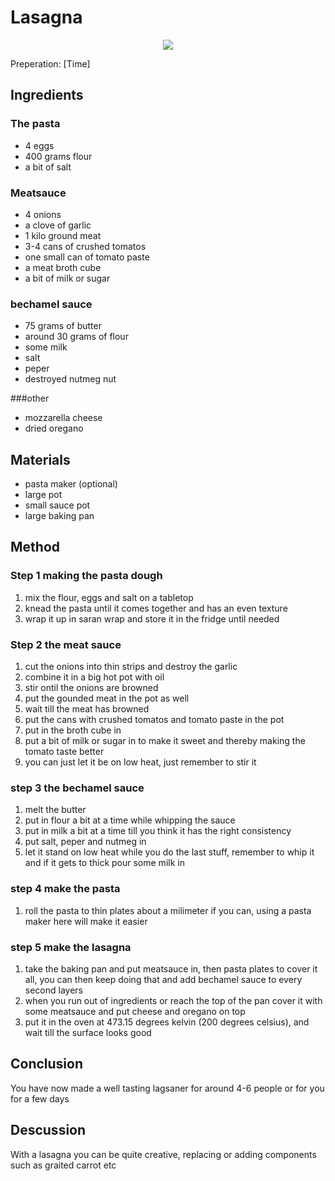 # Lasagna
<p align="center">
<img src="example.png" />
</p>

Preperation: [Time]

## Ingredients
### The pasta
* 4 eggs
* 400 grams flour
* a bit of salt

### Meatsauce
* 4 onions
* a clove of garlic
* 1 kilo ground meat
* 3-4 cans of crushed tomatos
* one small can of tomato paste
* a meat broth cube
* a bit of milk or sugar

### bechamel sauce
* 75 grams of butter
* around 30 grams of flour
* some milk
* salt
* peper
* destroyed nutmeg nut 

###other
* mozzarella cheese
* dried oregano

## Materials
* pasta maker (optional)
* large pot
* small sauce pot
* large baking pan

## Method
### Step 1 making the pasta dough
  1. mix the flour, eggs and salt on a tabletop
  2. knead the pasta until it comes together and has an even texture
  3. wrap it up in saran wrap and store it in the fridge until needed
  
### Step 2 the meat sauce
  1. cut the onions into thin strips and destroy the garlic
  2. combine it in a big hot pot with oil
  3. stir ontil the onions are browned
  4. put the gounded meat in the pot as well
  5. wait till the meat has browned
  6. put the cans with crushed tomatos and tomato paste in the pot
  7. put in the broth cube in
  8. put a bit of milk or sugar in to make it sweet and thereby making the tomato taste better
  9. you can just let it be on low heat, just remember to stir it
  
### step 3 the bechamel sauce
  1. melt the butter
  2. put in flour a bit at a time while whipping the sauce
  3. put in milk a bit at a time till you think it has the right consistency
  4. put salt, peper and nutmeg in
  5. let it stand on low heat while you do the last stuff, remember to whip it and if it gets to thick pour some milk in
   
### step 4 make the pasta
  1. roll the pasta to thin plates about a milimeter if you can, using a pasta maker here will make it easier
  
### step 5 make the lasagna
  1. take the baking pan and put meatsauce in, then pasta plates to cover it all, you can then keep doing that and add bechamel sauce to every second layers
  2. when you run out of ingredients or reach the top of the pan cover it with some meatsauce and put cheese and oregano on top
  3. put it in the oven at 473.15 degrees kelvin (200 degrees celsius), and wait till the surface looks good

## Conclusion
You have now made a well tasting lagsaner for around 4-6 people or for you for a few days

## Descussion
With a lasagna you can be quite creative, replacing or adding components such as graited carrot etc
